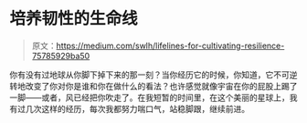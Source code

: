 # 培养韧性的生命线

> 原文：<https://medium.com/swlh/lifelines-for-cultivating-resilience-75785929ba50>

你有没有过地球从你脚下掉下来的那一刻？当你经历它的时候，你知道，它不可逆转地改变了你对你是谁和你在做什么的看法？也许感觉就像宇宙在你的屁股上踢了一脚——或者，风已经把你吹走了。在我短暂的时间里，在这个美丽的星球上，我有过几次这样的经历，每次我都努力喘口气，站稳脚跟，继续前进。